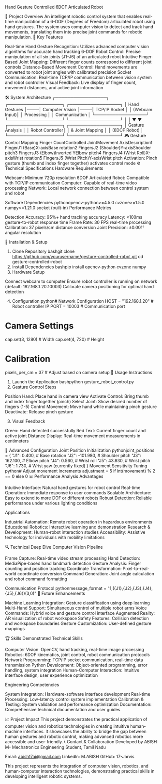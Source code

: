 Hand Gesture Controlled 6DOF Articulated Robot

🚀 Project Overview
An intelligent robotic control system that enables real-time manipulation of a 6-DOF (Degrees of Freedom) articulated robot using hand gestures. The system uses computer vision to detect and track hand movements, translating them into precise joint commands for robotic manipulation.
🎯 Key Features

Real-time Hand Gesture Recognition: Utilizes advanced computer vision algorithms for accurate hand tracking
6-DOF Robot Control: Precise manipulation of all six joints (J1-J6) of an articulated robot
Intuitive Finger-Based Joint Mapping: Different finger counts correspond to different joint controls
Distance-Based Movement Control: Hand movements are converted to robot joint angles with calibrated precision
Socket Communication: Real-time TCP/IP communication between vision system and robot controller
Visual Feedback: Live display of finger count, movement distances, and active joint information

🛠️ System Architecture
┌─────────────────┐    ┌──────────────────┐    ┌─────────────────┐
│   Hand Gestures │────│  Computer Vision │────│   TCP/IP Socket │
│   (Webcam Input)│    │   Processing     │    │  Communication  │
└─────────────────┘    └──────────────────┘    └─────────────────┘
                                │                        │
                                ▼                        ▼
                       ┌──────────────────┐    ┌─────────────────┐
                       │ Gesture Analysis │    │  Robot Controller│
                       │ & Joint Mapping  │    │   (6DOF Robot)   │
                       └──────────────────┘    └─────────────────┘
🎮 Gesture Control Mapping
Finger CountControlled JointMovement AxisDescription1 FingerJ1 (Base)X-axisBase rotation2 FingersJ2 (Shoulder)Y-axisShoulder pitch3 FingersJ3 (Elbow)Inverted YElbow pitch4 FingersJ4 (Wrist Roll)X-axisWrist rotation5 FingersJ5 (Wrist Pitch)Y-axisWrist pitch
Activation: Pinch gesture (thumb and index finger together) activates control mode
⚙️ Technical Specifications
Hardware Requirements

Webcam: Minimum 720p resolution
6DOF Articulated Robot: Compatible with TCP/IP communication
Computer: Capable of real-time video processing
Network: Local network connection between control system and robot

Software Dependencies
pythonopencv-python>=4.5.0
cvzone>=1.5.0
numpy>=1.21.0
socket (built-in)
Performance Metrics

Detection Accuracy: 95%+ hand tracking accuracy
Latency: <100ms gesture-to-robot response time
Frame Rate: 30 FPS real-time processing
Calibration: 37 pixels/cm distance conversion
Joint Precision: ±0.001° angular resolution

🚀 Installation & Setup
1. Clone Repository
bashgit clone https://github.com/yourusername/gesture-controlled-robot.git
cd gesture-controlled-robot
2. Install Dependencies
bashpip install opencv-python cvzone numpy
3. Hardware Setup

Connect webcam to computer
Ensure robot controller is running on network (default: 192.168.1.20:10003)
Calibrate camera positioning for optimal hand detection

4. Configuration
python# Network Configuration
HOST = "192.168.1.20"  # Robot controller IP
PORT = 10003           # Communication port

# Camera Settings
cap.set(3, 1280)  # Width
cap.set(4, 720)   # Height

# Calibration
pixels_per_cm = 37  # Adjust based on camera setup
🎯 Usage Instructions
1. Launch the Application
bashpython gesture_robot_control.py
2. Gesture Control Steps

Position Hand: Place hand in camera view
Activate Control: Bring thumb and index finger together (pinch)
Select Joint: Show desired number of fingers (1-5)
Control Movement: Move hand while maintaining pinch gesture
Deactivate: Release pinch gesture

3. Visual Feedback

Green: Hand detected successfully
Red Text: Current finger count and active joint
Distance Display: Real-time movement measurements in centimeters

🔧 Advanced Configuration
Joint Position Initialization
pythonjoint_positions = {
    "J1": 0.400,    # Base rotation
    "J2": -101.980, # Shoulder pitch
    "J3": 162.100,  # Elbow pitch
    "J4": 0.560,    # Wrist roll
    "J5": 43.930,   # Wrist pitch
    "J6": 1.730,    # Wrist yaw (currently fixed)
}
Movement Sensitivity Tuning
python# Adjust movement increments
adjustment = 5 if int(movement) % 2 == 0 else 0
📊 Performance Analysis
Advantages

Intuitive Interface: Natural hand gestures for robot control
Real-time Operation: Immediate response to user commands
Scalable Architecture: Easy to extend to more DOF or different robots
Robust Detection: Reliable performance under various lighting conditions

Applications

Industrial Automation: Remote robot operation in hazardous environments
Educational Robotics: Interactive learning and demonstration
Research & Development: Human-robot interaction studies
Accessibility: Assistive technology for individuals with mobility limitations

🔍 Technical Deep Dive
Computer Vision Pipeline

Frame Capture: Real-time video stream processing
Hand Detection: MediaPipe-based hand landmark detection
Gesture Analysis: Finger counting and position tracking
Coordinate Transformation: Pixel-to-real-world coordinate conversion
Command Generation: Joint angle calculation and robot command formatting

Communication Protocol
pythonmessage_format = "1,({J1},{J2},{J3},{J4},{J5},{J6})(3,0)"
🚧 Future Enhancements

 Machine Learning Integration: Gesture classification using deep learning
 Multi-Hand Support: Simultaneous control of multiple robot arms
 Voice Commands: Hybrid voice and gesture control interface
 Augmented Reality: AR visualization of robot workspace
 Safety Features: Collision detection and workspace boundaries
 Gesture Customization: User-defined gesture mappings

🏆 Skills Demonstrated
Technical Skills

Computer Vision: OpenCV, hand tracking, real-time image processing
Robotics: 6DOF kinematics, joint control, robot communication protocols
Network Programming: TCP/IP socket communication, real-time data transmission
Python Development: Object-oriented programming, error handling, system integration
Human-Computer Interaction: Intuitive interface design, user experience optimization

Engineering Competencies

System Integration: Hardware-software interface development
Real-time Processing: Low-latency control system implementation
Calibration & Testing: System validation and performance optimization
Documentation: Comprehensive technical documentation and user guides

📈 Project Impact
This project demonstrates the practical application of computer vision and robotics technologies in creating intuitive human-machine interfaces. It showcases the ability to bridge the gap between human gestures and robotic control, making advanced robotics more accessible and user-friendly.
📞 Contact & Collaboration
Developed by ABISH M- Mechatronics Engineering Student, Tamil Nadu

Email: abish17ai@gmail.com
LinkedIn: M.ABISH
GitHub: 17-Jarvis


This project represents the integration of computer vision, robotics, and human-computer interaction technologies, demonstrating practical skills in developing intelligent robotic systems.
